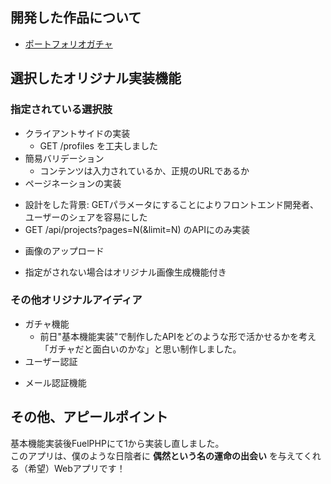 ## 開発した作品について
- [ポートフォリオガチャ](http://peaceful-lowlands-28991.herokuapp.com/)

## 選択したオリジナル実装機能

### 指定されている選択肢
* クライアントサイドの実装
  - GET /profiles を工夫しました
* 簡易バリデーション
  - コンテンツは入力されているか、正規のURLであるか
* ページネーションの実装
 - 設計をした背景: GETパラメータにすることによりフロントエンド開発者、ユーザーのシェアを容易にした
 - GET /api/projects?pages=N(&limit=N) のAPIにのみ実装
* 画像のアップロード
 - 指定がされない場合はオリジナル画像生成機能付き

### その他オリジナルアイディア
* ガチャ機能
  - 前日"基本機能実装"で制作したAPIをどのような形で活かせるかを考え「ガチャだと面白いのかな」と思い制作しました。
* ユーザー認証
 - メール認証機能

## その他、アピールポイント
基本機能実装後FuelPHPにて1から実装し直しました。  
このアプリは、僕のような日陰者に **偶然という名の運命の出会い** を与えてくれる（希望）Webアプリです！
